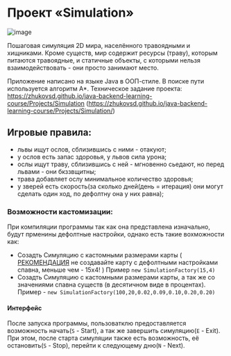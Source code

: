 # Проект «Simulation»
![image](https://github.com/user-attachments/assets/d535f371-361e-4f34-b27b-4c127b01413f)

Пошаговая симуляция 2D мира, населённого травоядными и хищниками. Кроме существ, мир содержит ресурсы (траву), которым питаются травоядные, и статичные объекты, с которыми нельзя взаимодействовать - они просто занимают место.

Приложение написано на языке Java в ООП-стиле. В поиске пути используется алгоритм А*.
Техническое задание проекта: https://zhukovsd.github.io/java-backend-learning-course/Projects/Simulation (https://zhukovsd.github.io/java-backend-learning-course/Projects/Simulation/)

## Игровые правила:
* львы ищут ослов, сблизившись с ними - отакуют;
* у ослов есть запас здоровья, у львов сила урона;
* ослы ищут траву, сблизившись с ней - мгновенно сьедают, но перед львами - они бкззвщитны;
* трава добавляет ослу минимальное количество здоровья;
* у зверей есть скорость(за сколько дней(день = итерация) они могут сделать один ход, по дефолтну она у них равна);

### Возможности кастомизации:
При компиляции программы так как она представлена изначально, будут прменины дефолтные настройки, однако есть такие вохможности как:
* Созадть Симуляцию с кастомными размерами карты ( <ins>РЕКОМЕНДАЦИЯ</ins> не создавайте карту с дефолтными настройками спавна, меньше чем - 15x4! )
  Пример `new SimulationFactory(15,4)`
* Созадть Симуляцию с кастомными размерами карты, а так же со значениями спавна существ (в десятичном виде в процентах).
  Пример - `new SimulationFactory(100,20,0.02,0.09,0.10,0.20,0.20)`
  
#### Интерфейс
После запуска программы, пользоватклю предоставляется возможность начать(`S` - Start), а так же завершить симуляцию(`E` - Exit).
При этом, после старта симуляции также есть возможность, её остановить(`S` - Stop), перейти к следующему дню(`N` - Next).
